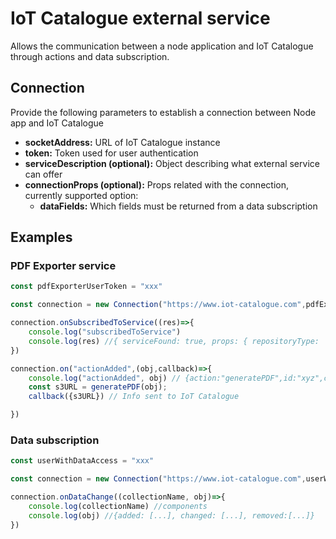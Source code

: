 # IoT Catalogue external service

Allows the communication between a node application and IoT Catalogue through actions and data subscription.

## Connection

Provide the following parameters to establish a connection between Node app and IoT Catalogue
* **socketAddress:** URL of IoT Catalogue instance
* **token:** Token used for user authentication
* **serviceDescription (optional):** Object describing what external service can offer
* **connectionProps (optional):** Props related with the connection, currently supported option:
  * **dataFields:** Which fields must be returned from a data subscription

## Examples

### PDF Exporter service

```js
const pdfExporterUserToken = "xxx"

const connection = new Connection("https://www.iot-catalogue.com",pdfExporterUserToken,{documentType:"pdf"})

connection.onSubscribedToService((res)=>{
	console.log("subscribedToService")
	console.log(res) //{ serviceFound: true, props: { repositoryType: 'github' }, name: 'analyse github'}
})

connection.on("actionAdded",(obj,callback)=>{
    console.log("actionAdded", obj) // {action:"generatePDF",id:"xyz",collection:"components"};
    const s3URL = generatePDF(obj);
    callback({s3URL}) // Info sent to IoT Catalogue

})

```

### Data subscription

```js
const userWithDataAccess = "xxx"

const connection = new Connection("https://www.iot-catalogue.com",userWithDataAccess,undefined,{dataFields:{name:1}})

connection.onDataChange((collectionName, obj)=>{
    console.log(collectionName) //components
    console.log(obj) //{added: [...], changed: [...], removed:[...]}
})


```
